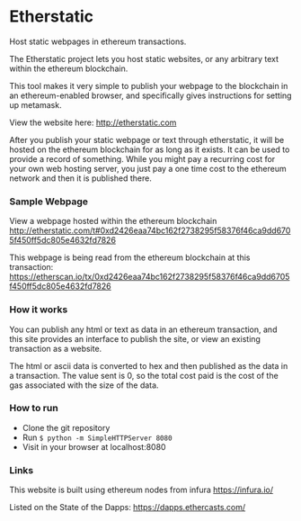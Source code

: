 # Etherstatic

Host static webpages in ethereum transactions.

The Etherstatic project lets you host static websites, or any arbitrary text
within the ethereum blockchain.

This tool makes it very simple to publish your webpage to the blockchain in an
ethereum-enabled browser, and specifically gives instructions for setting up
metamask.

View the website here: http://etherstatic.com

After you publish your static webpage or text through etherstatic, it will be hosted
on the ethereum blockchain for as long as it exists. It can be used to provide a
record of something. While you might pay a recurring cost for your own web hosting server,
you just pay a one time cost to the ethereum network and then it is published there.

### Sample Webpage

View a webpage hosted within the ethereum blockchain http://etherstatic.com/t#0xd2426eaa74bc162f2738295f58376f46ca9dd6705f450ff5dc805e4632fd7826

This webpage is being read from the ethereum blockchain at this transaction: https://etherscan.io/tx/0xd2426eaa74bc162f2738295f58376f46ca9dd6705f450ff5dc805e4632fd7826

### How it works

You can publish any html or text as data in an ethereum transaction, and this
site provides an interface to publish the site, or view an existing transaction
as a website.

The html or ascii data is converted to hex and then published as the data in a
transaction. The value sent is 0, so the total cost paid is the cost of the gas
associated with the size of the data.

### How to run

- Clone the git repository
- Run `$ python -m SimpleHTTPServer 8080`
- Visit in your browser at localhost:8080

### Links

This website is built using ethereum nodes from infura https://infura.io/

Listed on the State of the Dapps: https://dapps.ethercasts.com/
